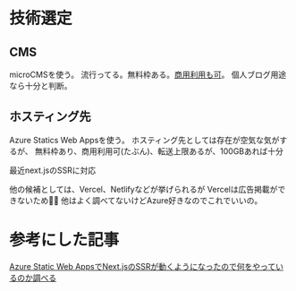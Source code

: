 # 技術選定

## CMS

microCMSを使う。
流行ってる。無料枠ある。[商用利用も可](https://help.microcms.io/ja/knowledge/free-plan-for-ads)。
個人ブログ用途なら十分と判断。

## ホスティング先

Azure Statics Web Appsを使う。
ホスティング先としては存在が空気な気がするが、
無料枠あり、商用利用可(たぶん)、転送上限あるが、100GBあれば十分

最近next.jsのSSRに対応

他の候補としては、Vercel、Netlifyなどが挙げられるが
Vercelは広告掲載ができないため🙅‍♂️
他はよく調べてないけどAzure好きなのでこれでいいの。

# 参考にした記事

[Azure Static Web AppsでNext.jsのSSRが動くようになったので何をやっているのか調べる](https://zenn.dev/laiso/articles/685b32abcc68f7)